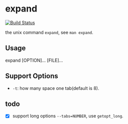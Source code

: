 # expand

[![Build Status](https://travis-ci.org/DeidaraC/expand.svg?branch=master)](https://travis-ci.org/DeidaraC/expand)

the unix command `expand`, see `man expand`.

## Usage

expand [OPTION]... [FILE]...


## Support Options

* `-t`: how many space one tab(default is 8).

## todo

- [x] support long options `--tabs=NUMBER`, use `getopt_long`.

